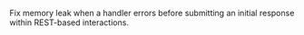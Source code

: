 Fix memory leak when a handler errors before submitting an initial response within REST-based interactions.
